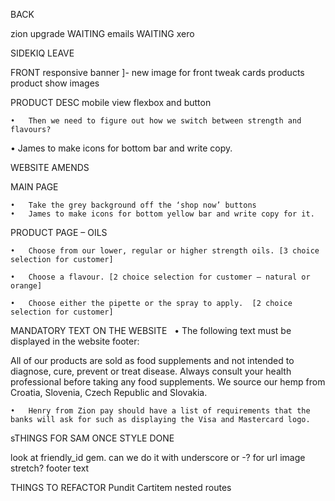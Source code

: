 BACK
<!-- the cartoon out story needs to be put in cludinary -->

zion upgrade WAITING
emails WAITING
xero


SIDEKIQ LEAVE

FRONT
responsive banner ]- new image for front
tweak cards products
product show
images

PRODUCT DESC
mobile view flexbox and button




	•	Then we need to figure out how we switch between strength and flavours?



  •	James to make icons for bottom bar and write copy.








WEBSITE AMENDS

MAIN PAGE

	•	Take the grey background off the ‘shop now’ buttons
	•	James to make icons for bottom yellow bar and write copy for it.


PRODUCT PAGE – OILS


	•	Choose from our lower, regular or higher strength oils. [3 choice selection for customer]

	•	Choose a flavour. [2 choice selection for customer – natural or orange]

	•	Choose either the pipette or the spray to apply.  [2 choice selection for customer]


MANDATORY TEXT ON THE WEBSITE
 
	•	The following text must be displayed in the website footer:

All of our products are sold as food supplements and not intended to diagnose, cure, prevent or treat disease. Always consult your health professional before taking any food supplements. We source our hemp from Croatia, Slovenia, Czech Republic and Slovakia.

	•	Henry from Zion pay should have a list of requirements that the banks will ask for such as displaying the Visa and Mastercard logo.


























sTHINGS FOR SAM ONCE STYLE DONE

look at friendly_id gem. can we do it with underscore or -? for url
image stretch?
footer text






THINGS TO REFACTOR
Pundit
Cartitem nested routes
